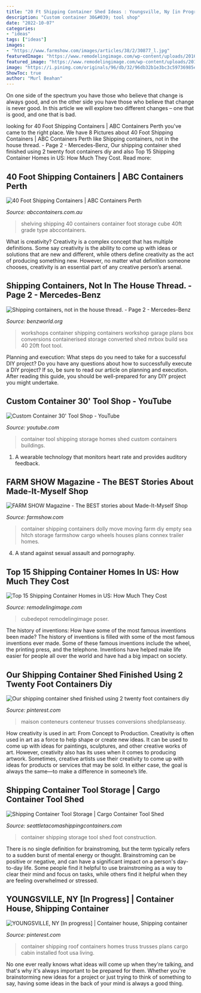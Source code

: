```yaml
---
title: "20 Ft Shipping Container Shed Ideas : Youngsville, Ny [in Progress]"
description: "Custom container 30&#039; tool shop"
date: "2022-10-07"
categories:
- "ideas"
tags: ["ideas"]
images:
- "https://www.farmshow.com/images/articles/38/2/30877_l.jpg"
featuredImage: "https://www.remodelingimage.com/wp-content/uploads/2016/08/shipping-container-house-with-glass-walls.jpg"
featured_image: "https://www.remodelingimage.com/wp-content/uploads/2016/08/shipping-container-house-with-glass-walls.jpg"
image: "https://i.pinimg.com/originals/96/db/32/96db32b1e3bc3c59736985ea3c3eb138.jpg"
ShowToc: true
author: "Murl Beahan"
---
```



On one side of the spectrum you have those who believe that change is always good, and on the other side you have those who believe that change is never good. In this article we will explore two different changes – one that is good, and one that is bad.

	

		
looking for 40 Foot Shipping Containers | ABC Containers Perth you've came to the right place. We have 8 Pictures about 40 Foot Shipping Containers | ABC Containers Perth like Shipping containers, not in the house thread. - Page 2 - Mercedes-Benz, Our shipping container shed finished using 2 twenty foot containers diy and also Top 15 Shipping Container Homes in US: How Much They Cost. Read more:
		
    
## 40 Foot Shipping Containers | ABC Containers Perth

<img loading=lazy src="https://www.abccontainers.com.au/sites/default/files-new/DSCN0422.JPG" onerror="this.onerror=null;this.src='https://tse1.mm.bing.net/th?id=OIP.sozVRNnUn-DKjbjzonajtQHaFj&amp;pid=15.1';" alt="40 Foot Shipping Containers | ABC Containers Perth">

_Source: abccontainers.com.au_

>shelving shipping 40 containers container foot storage cube 40ft grade type abccontainers. 

	

What is creativity?
Creativity is a complex concept that has multiple definitions. Some say creativity is the ability to come up with ideas or solutions that are new and different, while others define creativity as the act of producing something new. However, no matter what definition someone chooses, creativity is an essential part of any creative person’s arsenal.

    
## Shipping Containers, Not In The House Thread. - Page 2 - Mercedes-Benz

<img loading=lazy src="https://www.mrbox.co.uk/wp-content/uploads/2015/04/opensided-shipping-container-workshops-01-1024x683.jpg" onerror="this.onerror=null;this.src='https://tse3.mm.bing.net/th?id=OIP.ksUl-oiNIMlyiJytgpBIPQHaE8&amp;pid=15.1';" alt="Shipping containers, not in the house thread. - Page 2 - Mercedes-Benz">

_Source: benzworld.org_

>workshops container shipping containers workshop garage plans box conversions containerised storage converted shed mrbox build sea 40 20ft foot tool. 

	

Planning and execution: What steps do you need to take for a successful DIY project?
Do you have any questions about how to successfully execute a DIY project? If so, be sure to read our article on planning and execution. After reading this guide, you should be well-prepared for any DIY project you might undertake.

    
## Custom Container 30&#039; Tool Shop - YouTube

<img loading=lazy src="https://i.ytimg.com/vi/RDyRh8ETUro/hqdefault.jpg" onerror="this.onerror=null;this.src='https://tse4.mm.bing.net/th?id=OIP.vHwRpkdJZ6_snbB3Jh42JwHaFj&amp;pid=15.1';" alt="Custom Container 30&#039; Tool Shop - YouTube">

_Source: youtube.com_

>container tool shipping storage homes shed custom containers buildings. 

	

1. A wearable technology that monitors heart rate and provides auditory feedback.

    
## FARM SHOW Magazine - The BEST Stories About Made-It-Myself Shop

<img loading=lazy src="https://www.farmshow.com/images/articles/38/2/30877_l.jpg" onerror="this.onerror=null;this.src='https://tse1.mm.bing.net/th?id=OIP.ILTimCwlzAQaP4qTHr8EYAHaFj&amp;pid=15.1';" alt="FARM SHOW Magazine - The BEST stories about Made-It-Myself Shop">

_Source: farmshow.com_

>container shipping containers dolly move moving farm diy empty sea hitch storage farmshow cargo wheels houses plans connex trailer homes. 

	

4. A stand against sexual assault and pornography.

    
## Top 15 Shipping Container Homes In US: How Much They Cost

<img loading=lazy src="https://www.remodelingimage.com/wp-content/uploads/2016/08/shipping-container-house-with-glass-walls.jpg" onerror="this.onerror=null;this.src='https://tse4.mm.bing.net/th?id=OIP.k16IL3a5yHUu1VcY_fDhNAHaE7&amp;pid=15.1';" alt="Top 15 Shipping Container Homes in US: How Much They Cost">

_Source: remodelingimage.com_

>cubedepot remodelingimage poser. 

	

The history of inventions: How have some of the most famous inventions been made?
The history of inventions is filled with some of the most famous inventions ever made. Some of these famous inventions include the wheel, the printing press, and the telephone. Inventions have helped make life easier for people all over the world and have had a big impact on society.

    
## Our Shipping Container Shed Finished Using 2 Twenty Foot Containers Diy

<img loading=lazy src="https://i.pinimg.com/564x/9b/72/b5/9b72b50b9fb188148d559dfaf01d10d8---container-home-shipping-container-barn-ideas.jpg" onerror="this.onerror=null;this.src='https://tse1.mm.bing.net/th?id=OIP.MRHrtdIKWHkE2PXxqQ5VXwHaE6&amp;pid=15.1';" alt="Our shipping container shed finished using 2 twenty foot containers diy">

_Source: pinterest.com_

>maison conteneurs conteneur trusses conversions shedplanseasy. 

	

How creativity is used in art: From Concept to Production.
Creativity is often used in art as a force to help shape or create new ideas. It can be used to come up with ideas for paintings, sculptures, and other creative works of art. However, creativity also has its uses when it comes to producing artwork. Sometimes, creative artists use their creativity to come up with ideas for products or services that may be sold. In either case, the goal is always the same—to make a difference in someone’s life.

    
## Shipping Container Tool Storage | Cargo Container Tool Shed

<img loading=lazy src="https://seattletacomashippingcontainers.com/images/shipping-container-tool-storage.png" onerror="this.onerror=null;this.src='https://tse2.mm.bing.net/th?id=OIP.RBsNzHesFTpleg_WPMjKWgHaFj&amp;pid=15.1';" alt="Shipping Container Tool Storage | Cargo Container Tool Shed">

_Source: seattletacomashippingcontainers.com_

>container shipping storage tool shed foot construction. 

	

There is no single definition for brainstroming, but the term typically refers to a sudden burst of mental energy or thought. Brainstroming can be positive or negative, and can have a significant impact on a person's day-to-day life. Some people find it helpful to use brainstroming as a way to clear their mind and focus on tasks, while others find it helpful when they are feeling overwhelmed or stressed.

    
## YOUNGSVILLE, NY [In Progress] | Container House, Shipping Container

<img loading=lazy src="https://i.pinimg.com/originals/96/db/32/96db32b1e3bc3c59736985ea3c3eb138.jpg" onerror="this.onerror=null;this.src='https://tse3.mm.bing.net/th?id=OIP.Wjm4BeGKTVA91-Jp7Wo1GwHaFQ&amp;pid=15.1';" alt="YOUNGSVILLE, NY [In progress] | Container house, Shipping container">

_Source: pinterest.com_

>container shipping roof containers homes truss trusses plans cargo cabin installed foot usa living. 

	

No one ever really knows what ideas will come up when they're talking, and that's why it's always important to be prepared for them. Whether you're brainstorming new ideas for a project or just trying to think of something to say, having some ideas in the back of your mind is always a good thing.

